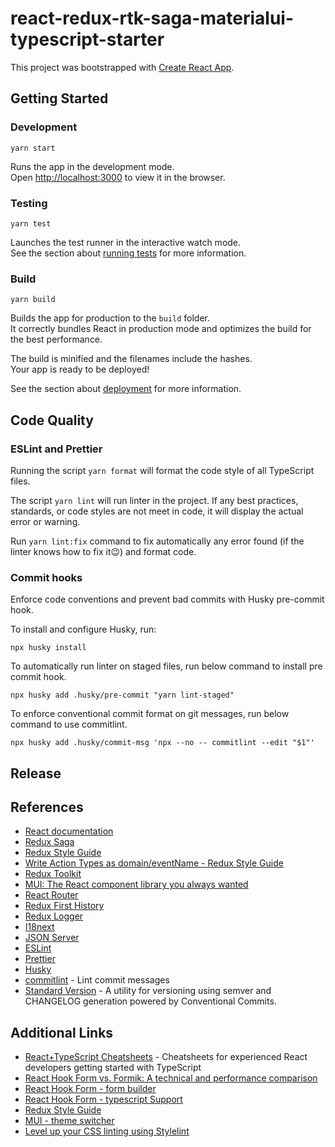 # react-redux-rtk-saga-materialui-typescript-starter

This project was bootstrapped with [Create React App](https://github.com/facebook/create-react-app).

## Getting Started

### Development

```shell
yarn start
```

Runs the app in the development mode.\
Open [http://localhost:3000](http://localhost:3000) to view it in the browser.

### Testing

```shell
yarn test
```

Launches the test runner in the interactive watch mode.\
See the section about [running tests](https://facebook.github.io/create-react-app/docs/running-tests) for more information.

### Build 

```shell
yarn build
```
Builds the app for production to the `build` folder.\
It correctly bundles React in production mode and optimizes the build for the best performance.

The build is minified and the filenames include the hashes.\
Your app is ready to be deployed!

See the section about [deployment](https://facebook.github.io/create-react-app/docs/deployment) for more information.


## Code Quality

### ESLint and Prettier

Running the script `yarn format` will format the code style of all TypeScript files.

The script `yarn lint` will run linter in the project. 
If any best practices, standards, or code styles are not meet in code, it will display the actual error or warning.

Run `yarn lint:fix` command to fix automatically any error found (if the linter knows how to fix it😉) and format code. 

### Commit hooks

Enforce code conventions and prevent bad commits with Husky pre-commit hook.

To install and configure Husky, run: 
```shell
npx husky install
```

To automatically run linter on staged files, run below command to install pre commit hook. 
    
```shell
npx husky add .husky/pre-commit "yarn lint-staged"
```

To enforce conventional commit format on git messages, run below command to use commitlint. 
```shell
npx husky add .husky/commit-msg 'npx --no -- commitlint --edit "$1"'
```


## Release

[//]: # (TODO:  add readme for release via Standard Version)


## References

* [React documentation](https://reactjs.org/)
* [Redux Saga](https://redux-saga.js.org/)
* [Redux Style Guide](https://redux.js.org/style-guide/style-guide)
* [Write Action Types as domain/eventName - Redux Style Guide](https://redux.js.org/style-guide/style-guide#write-action-types-as-domaineventname)
* [Redux Toolkit](https://redux-toolkit.js.org/introduction/getting-started)
* [MUI: The React component library you always wanted](https://mui.com/)
* [React Router](https://reactrouter.com/)
* [Redux First History](https://github.com/salvoravida/redux-first-history)
* [Redux Logger](https://github.com/LogRocket/redux-logger)
* [I18next](https://react.i18next.com/)
* [JSON Server](https://github.com/typicode/json-server)
* [ESLint](https://eslint.org/)
* [Prettier](https://prettier.io/)
* [Husky](https://typicode.github.io/husky/#/)
* [commitlint](https://commitlint.js.org/#/) - Lint commit messages
* [Standard Version](https://github.com/conventional-changelog/standard-version) - A utility for versioning using semver and CHANGELOG generation powered by Conventional Commits.

## Additional Links

* [React+TypeScript Cheatsheets](https://github.com/typescript-cheatsheets/react) - Cheatsheets for experienced React developers getting started with TypeScript
* [React Hook Form vs. Formik: A technical and performance comparison](https://blog.logrocket.com/react-hook-form-vs-formik-comparison/)
* [React Hook Form - form builder](https://react-hook-form.com/form-builder)
* [React Hook Form - typescript Support](https://react-hook-form.com/ts)
* [Redux Style Guide](https://redux.js.org/style-guide/style-guide#write-action-types-as-domaineventname)
* [MUI - theme switcher](https://mui.com/customization/dark-mode/)
* [Level up your CSS linting using Stylelint](https://blog.logrocket.com/using-stylelint-improve-lint-css-scss-sass/)